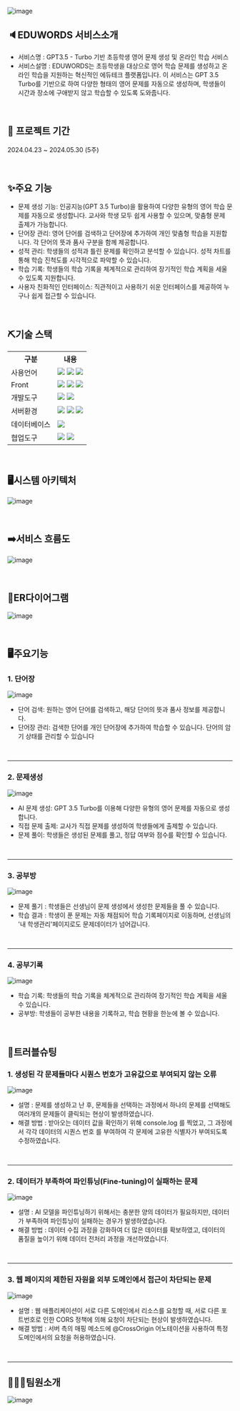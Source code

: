 ![image](https://github.com/subhun/react/assets/158446938/cbfa664f-1e74-4b4c-8761-0da907c360b8)


## 🔈EDUWORDS 서비스소개
- 서비스명 : GPT3.5 - Turbo 기반 초등학생 영어 문제 생성 및 온라인 학습 서비스
- 서비스설명 : EDUWORDS는 초등학생을 대상으로 영어 학습 문제를 생성하고 온라인 학습을 지원하는 혁신적인 에듀테크 플랫폼입니다. 이 서비스는 GPT 3.5 Turbo를 기반으로 하여 다양한 형태의 영어 문제를 자동으로 생성하며, 학생들이 시간과 장소에 구애받지 않고 학습할 수 있도록 도와줍니다.
<br>

## 📆 프로젝트 기간
2024.04.23 ~ 2024.05.30 (5주)


<br>


## ✨주요 기능
- 문제 생성 기능: 인공지능(GPT 3.5 Turbo)을 활용하여 다양한 유형의 영어 학습 문제를 자동으로 생성합니다. 교사와 학생 모두 쉽게 사용할 수 있으며, 맞춤형 문제 출제가 가능합니다.
- 단어장 관리: 영어 단어를 검색하고 단어장에 추가하여 개인 맞춤형 학습을 지원합니다. 각 단어의 뜻과 품사 구분을 함께 제공합니다.
- 성적 관리: 학생들의 성적과 틀린 문제를 확인하고 분석할 수 있습니다. 성적 차트를 통해 학습 진척도를 시각적으로 파악할 수 있습니다.
- 학습 기록: 학생들의 학습 기록을 체계적으로 관리하여 장기적인 학습 계획을 세울 수 있도록 지원합니다.
- 사용자 친화적인 인터페이스: 직관적이고 사용하기 쉬운 인터페이스를 제공하여 누구나 쉽게 접근할 수 있습니다.
<br>

## ⛏️기술 스택
<table>
    <tr>
        <th>구분</th>
        <th>내용</th>
    </tr>
    <tr>
        <td>사용언어</td>
        <td>
          <img src="https://img.shields.io/badge/Python-3776AB?style=for-the-badge&logo=python&logoColor=white">
            <img src="https://img.shields.io/badge/Java-007396?style=for-the-badge&logo=java&logoColor=white"/>
            <img src="https://img.shields.io/badge/JavaScript-F7DF1E?style=for-the-badge&logo=JavaScript&logoColor=white"/>
        </td>
    </tr>
    <tr>
        <td>Front</td>
        <td>
            <img src="https://img.shields.io/badge/HTML5-E34F26?style=for-the-badge&logo=HTML5&logoColor=white"/>
            <img src="https://img.shields.io/badge/CSS3-1572B6?style=for-the-badge&logo=CSS3&logoColor=white"/>
            <img src="https://img.shields.io/badge/React-20232A?style=for-the-badge&logo=react&logoColor=61DAFB"/>
        </td>
    </tr>
    <tr>
        <td>개발도구</td>
        <td>
            <img src="https://img.shields.io/badge/Visual_Studio_Code-0078D4?style=for-the-badge&logo=visual%20studio%20code&logoColor=white"/>
            <img src="https://img.shields.io/badge/IntelliJ_IDEA-000000.svg?style=for-the-badge&logo=intellij-idea&logoColor=white"/>
        </td>
    </tr>
    <tr>
        <td>서버환경</td>
        <td>
            <img src="https://img.shields.io/badge/Flask-000000?style=for-the-badge&logo=flask&logoColor=white"/>
          <img src="https://img.shields.io/badge/Amazon_AWS-232F3E?style=for-the-badge&logo=amazon-aws&logoColor=white">
          <img src="https://img.shields.io/badge/Spring-6DB33F?style=for-the-badge&logo=spring&logoColor=white">
        </td>
    </tr>
    <tr>
        <td>데이터베이스</td>
        <td>
            <img src="https://img.shields.io/badge/PostgreSQL-316192?style=for-the-badge&logo=postgresql&logoColor=white"/>
        </td>
    </tr>
    <tr>
        <td>협업도구</td>
        <td>
            <img src="https://img.shields.io/badge/Git-F05032?style=for-the-badge&logo=Git&logoColor=white"/>
            <img src="https://img.shields.io/badge/GitHub-181717?style=for-the-badge&logo=GitHub&logoColor=white"/>
        </td>
    </tr>
</table>
<br>

## 🖥️시스템 아키텍처
![image](https://github.com/subhun/react/assets/158446938/3b25169b-673a-490e-bd22-c9b8be4fcd47)


<br>

## ➡️서비스 흐름도
![image](https://github.com/subhun/react/assets/158446938/3a8b5294-5c95-49d6-aabf-24d435423a04)


<br>

## 📌ER다이어그램
![image](https://github.com/subhun/react/assets/158446938/fe99db80-b311-4f27-ac95-4efcb61a64a2)

<br>

## 🖥️주요기능
### 1. 단어장
![image](https://github.com/subhun/react/assets/158446938/bf115f7a-6fc0-44b2-bb44-62bee392b476)

- 단어 검색: 원하는 영어 단어를 검색하고, 해당 단어의 뜻과 품사 정보를 제공합니다.
- 단어장 관리: 검색한 단어를 개인 단어장에 추가하여 학습할 수 있습니다. 단어의 암기 상태를 관리할 수 있습니다

<br>
<hr>

### 2. 문제생성
![image](https://github.com/subhun/react/assets/158446938/a1256826-7738-4c4b-b65a-71b821dbef7d)

- AI 문제 생성: GPT 3.5 Turbo를 이용해 다양한 유형의 영어 문제를 자동으로 생성합니다.
- 직접 문제 출제: 교사가 직접 문제를 생성하여 학생들에게 출제할 수 있습니다.
- 문제 풀이: 학생들은 생성된 문제를 풀고, 정답 여부와 점수를 확인할 수 있습니다.

<br>
<hr>

### 3. 공부방
![image](https://github.com/subhun/react/assets/158446938/3d61f636-d0aa-4a3d-a655-7f5478176790)
- 문제 풀기 : 학생들은 선생님이 문제 생성에서 생성한 문제들을 풀 수 있습니다.
- 학습 결과 : 학생이 푼 문제는 자동 채점되어 학습 기록페이지로 이동하며, 선생님의 '내 학생관리'페이지로도 문제데이터가 넘어갑니다.

<br>
<hr>

### 4. 공부기록
![image](https://github.com/subhun/react/assets/158446938/7cadbd75-be6f-448c-a71b-2a31e4fb6566)

- 학습 기록: 학생들의 학습 기록을 체계적으로 관리하여 장기적인 학습 계획을 세울 수 있습니다.
- 공부방: 학생들이 공부한 내용을 기록하고, 학습 현황을 한눈에 볼 수 있습니다.
  
<br>

## 🎯트러블슈팅

### 1. 생성된 각 문제들마다 시퀀스 번호가 고유값으로 부여되지 않는 오류
![image](https://github.com/subhun/react/assets/158446938/78789ad0-546d-484e-80b9-b7e13d3da63f)

- 설명 : 문제를 생성하고 난 후, 문제들을 선택하는 과정에서 하나의 문제를 선택해도 여러개의 문제들이 클릭되는 현상이 발생하였습니다.
- 해결 방법 : 받아오는 데이터 값을 확인하기 위해 console.log 를 찍었고, 그 과정에서 각각 데이터의 시퀀스 번호 를 부여하여 각 문제에 고유한 식별자가 부여되도록 수정하였습니다.
<br>
<hr>

### 2. 데이터가 부족하여 파인튜닝(Fine-tuning)이 실패하는 문제
![image](https://github.com/subhun/react/assets/158446938/38956d6d-3747-4002-97d8-16783a01bc4d)

- 설명 : AI 모델을 파인튜닝하기 위해서는 충분한 양의 데이터가 필요하지만, 데이터가 부족하여 파인튜닝이 실패하는 경우가 발생하였습니다.
- 해결 방법 : 데이터 수집 과정을 강화하여 더 많은 데이터를 확보하였고, 데이터의 품질을 높이기 위해 데이터 전처리 과정을 개선하였습니다.
<br>
<hr>

### 3. 웹 페이지의 제한된 자원을 외부 도메인에서 접근이 차단되는 문제
![image](https://github.com/subhun/react/assets/158446938/47c95d0b-af68-48be-92c4-ad759ce401b9)

- 설명 : 웹 애플리케이션이 서로 다른 도메인에서 리소스를 요청할 때, 서로 다른 포트번호로 인한 CORS 정책에 의해 요청이 차단되는 현상이 발생하였습니다.
- 해결 방법 : 서버 측의 매핑 메소드에 @CrossOrigin 어노테이션을 사용하여 특정 도메인에서의 요청을 허용하였습니다.
<br>
<hr>

## 🧑‍🤝‍🧑팀원소개
![image](https://github.com/subhun/react/assets/158446938/f07aaa32-7af1-44f9-a28a-7c264056ffae)


